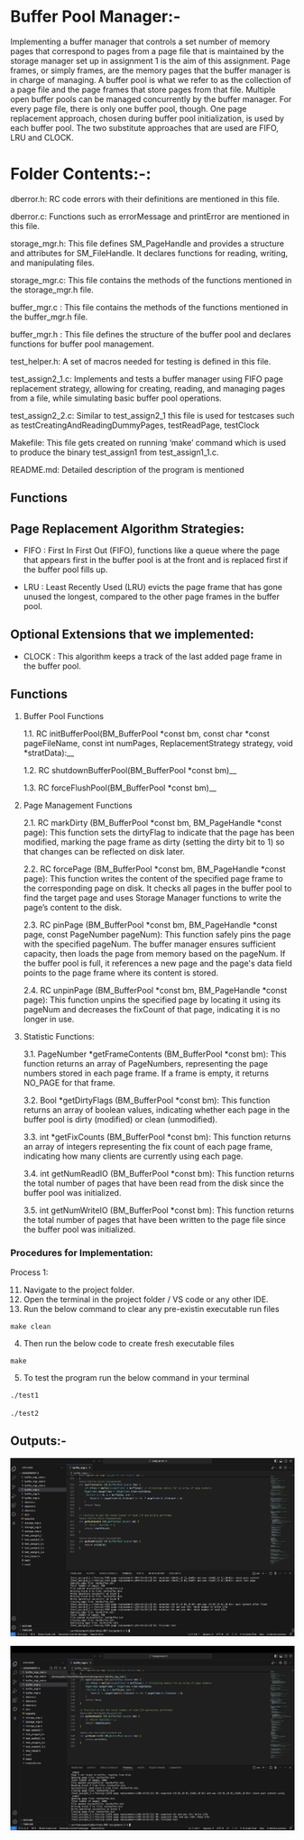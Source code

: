 # Buffer Pool Manager:-

Implementing a buffer manager that controls a set number of memory pages that correspond to pages from a page file that is maintained by the storage manager set up in assignment 1 is the aim of this assignment. Page frames, or simply frames, are the memory pages that the buffer manager is in charge of managing. A buffer pool is what we refer to as the collection of a page file and the page frames that store pages from that file. Multiple open buffer pools can be managed concurrently by the buffer manager. For every page file, there is only one buffer pool, though. One page replacement approach, chosen during buffer pool initialization, is used by each buffer pool. The two substitute approaches that are used are FIFO, LRU and CLOCK.

# Folder Contents:-:

 dberror.h: RC code errors with their definitions are mentioned in this file.

 dberror.c: Functions such as errorMessage and printError are mentioned in this file.

storage_mgr.h: This file defines SM_PageHandle and provides a structure and attributes for SM_FileHandle. It declares functions for reading, writing, and manipulating files.

storage_mgr.c: This file contains the methods of the functions mentioned in the storage_mgr.h file. 

buffer_mgr.c : This file contains the methods of the functions mentioned in the buffer_mgr.h file.

buffer_mgr.h : This file defines the structure of the buffer pool and declares functions for buffer pool management.

test_helper.h: A set of macros needed for testing is defined in this file.

test_assign2_1.c: Implements and tests a buffer manager using FIFO page replacement strategy, allowing for creating, reading, and managing pages from a file, while simulating basic buffer pool operations.

test_assign2_2.c: Similar to test_assign2_1 this file is used for testcases such as testCreatingAndReadingDummyPages, testReadPage, testClock

Makefile: This file gets created on running ‘make’ command which is used to produce the binary test_assign1 from test_assign1_1.c.

README.md: Detailed description of the program is mentioned 
  
## Functions

## Page Replacement Algorithm Strategies:

- FIFO : First In First Out (FIFO), functions like a queue where the page that appears first in the buffer pool is at the front and is replaced first if the buffer pool fills up.

- LRU : Least Recently Used (LRU) evicts the page frame that has gone unused the longest, compared to the other page frames in the buffer pool.

## Optional Extensions that we implemented:

- CLOCK : This algorithm keeps a track of the last added page frame in the buffer pool.

## Functions

1) Buffer Pool Functions

	1.1. RC initBufferPool(BM_BufferPool *const bm, const char *const pageFileName, const int numPages, ReplacementStrategy strategy, void *stratData):__

	1.2. RC shutdownBufferPool(BM_BufferPool *const bm)__

	1.3. RC forceFlushPool(BM_BufferPool *const bm)__

2) Page Management Functions

	2.1. RC markDirty (BM_BufferPool *const bm, BM_PageHandle *const page): This function sets the dirtyFlag to indicate that the page has been modified, marking the page frame as dirty (setting the dirty bit to 1) so that changes can be reflected on disk later.

    2.2. RC forcePage (BM_BufferPool *const bm, BM_PageHandle *const page): This function writes the content of the specified page frame to the corresponding page on disk. It checks all pages in the buffer pool to find the target page and uses Storage Manager functions to write the page’s content to the disk.

    2.3. RC pinPage (BM_BufferPool *const bm, BM_PageHandle *const page, const PageNumber pageNum): This function safely pins the page with the specified pageNum. The buffer manager ensures sufficient capacity, then loads the page from memory based on the pageNum. If the buffer pool is full, it references a new page and the page's data field points to the page frame where its content is stored.

    2.4. RC unpinPage (BM_BufferPool *const bm, BM_PageHandle *const page): This function unpins the specified page by locating it using its pageNum and decreases the fixCount of that page, indicating it is no longer in use.

3) Statistic Functions:

	3.1. PageNumber *getFrameContents (BM_BufferPool *const bm): This function returns an array of PageNumbers, representing the page numbers stored in each page frame. If a frame is empty, it returns NO_PAGE for that frame.

    3.2. Bool *getDirtyFlags (BM_BufferPool *const bm): This function returns an array of boolean values, indicating whether each page in the buffer pool is dirty (modified) or clean (unmodified).

    3.3. int *getFixCounts (BM_BufferPool *const bm): This function returns an array of integers representing the fix count of each page frame, indicating how many clients are currently using each page.

    3.4. int getNumReadIO (BM_BufferPool *const bm): This function returns the total number of pages that have been read from the disk since the buffer pool was initialized.

    3.5. int getNumWriteIO (BM_BufferPool *const bm): This function returns the total number of pages that have been written to the page file since the buffer pool was initialized.

### Procedures for Implementation:
Process 1:

11) Navigate to the project folder.
2) Open the terminal in the project folder / VS code or any other IDE.
3) Run the below command to clear any pre-existin executable run files
```
make clean
```
4) Then run the below code to create fresh executable files
```
make
```
5) To test the program run the below command in your terminal
```
./test1

./test2  
```
## Outputs:-

![Alt text](Outputs/BM_Test1_Output.png)

![Alt text](Outputs/BM_Test2_Output.png)
